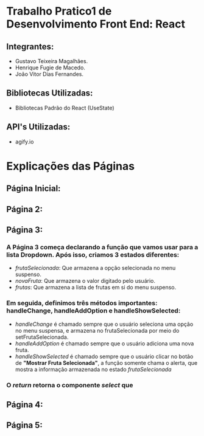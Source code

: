 # Trabalho Pratico1 de Desenvolvimento Front End: React

## Integrantes:

- Gustavo Teixeira Magalhães.
- Henrique Fugie de Macedo.
- João Vitor Dias Fernandes.

## Bibliotecas Utilizadas:

- Bibliotecas Padrão do React (UseState)

## API's Utilizadas:
- agify.io

# Explicações das Páginas

## Página Inicial:



## Página 2:



## Página 3:

### A Página 3 começa declarando a função que vamos usar para a lista Dropdown. Após isso, criamos 3 estados diferentes:
- *frutaSelecionada*: Que armazena a opção selecionada no menu suspenso.
- *novaFruta*: Que armazena o valor digitado pelo usuário.
- *frutas*: Que armazena a lista de frutas em si do menu suspenso.

### Em seguida, definimos três métodos importantes: handleChange, handleAddOption e handleShowSelected:

- *handleChange* é chamado sempre que o usuário seleciona uma opção no menu suspensa, e armazena no frutaSelecionada por meio do setFrutaSelecionada.
- *handleAddOption* é chamado sempre que o usuário adiciona uma nova fruta.
- *handleShowSelected* é chamado sempre que o usuário clicar no botão de **"Mostrar Fruta Selecionada"**, a função somente chama o alerta, que mostra a informação armazenada no estado *frutaSelecionada*

### O *return* retorna o componente *select* que 
    

## Página 4:



## Página 5:

